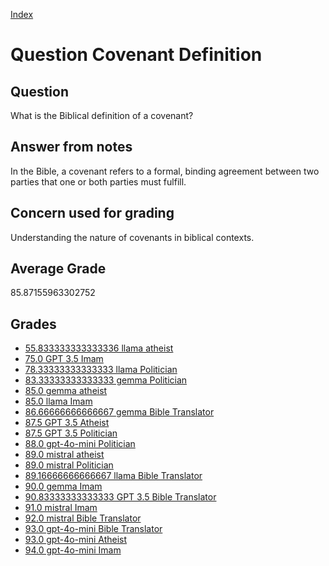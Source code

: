 
[Index](../../index.md)
# Question Covenant Definition
## Question
What is the Biblical definition of a covenant?

## Answer from notes
In the Bible, a covenant refers to a formal, binding agreement between two parties that one or both parties must fulfill.

## Concern used for grading
Understanding the nature of covenants in biblical contexts.

## Average Grade
85.87155963302752

## Grades
 * [55.833333333333336 llama atheist](../answers/llama_atheist/Covenant_Definition.md)
 * [75.0 GPT 3.5 Imam](../answers/GPT_3.5_Imam/Covenant_Definition.md)
 * [78.33333333333333 llama Politician](../answers/llama_Politician/Covenant_Definition.md)
 * [83.33333333333333 gemma Politician](../answers/gemma_Politician/Covenant_Definition.md)
 * [85.0 gemma atheist](../answers/gemma_atheist/Covenant_Definition.md)
 * [85.0 llama Imam](../answers/llama_Imam/Covenant_Definition.md)
 * [86.66666666666667 gemma Bible Translator](../answers/gemma_Bible_Translator/Covenant_Definition.md)
 * [87.5 GPT 3.5 Atheist](../answers/GPT_3.5_Atheist/Covenant_Definition.md)
 * [87.5 GPT 3.5 Politician](../answers/GPT_3.5_Politician/Covenant_Definition.md)
 * [88.0 gpt-4o-mini Politician](../answers/gpt-4o-mini_Politician/Covenant_Definition.md)
 * [89.0 mistral atheist](../answers/mistral_atheist/Covenant_Definition.md)
 * [89.0 mistral Politician](../answers/mistral_Politician/Covenant_Definition.md)
 * [89.16666666666667 llama Bible Translator](../answers/llama_Bible_Translator/Covenant_Definition.md)
 * [90.0 gemma Imam](../answers/gemma_Imam/Covenant_Definition.md)
 * [90.83333333333333 GPT 3.5 Bible Translator](../answers/GPT_3.5_Bible_Translator/Covenant_Definition.md)
 * [91.0 mistral Imam](../answers/mistral_Imam/Covenant_Definition.md)
 * [92.0 mistral Bible Translator](../answers/mistral_Bible_Translator/Covenant_Definition.md)
 * [93.0 gpt-4o-mini Bible Translator](../answers/gpt-4o-mini_Bible_Translator/Covenant_Definition.md)
 * [93.0 gpt-4o-mini Atheist](../answers/gpt-4o-mini_Atheist/Covenant_Definition.md)
 * [94.0 gpt-4o-mini Imam](../answers/gpt-4o-mini_Imam/Covenant_Definition.md)
